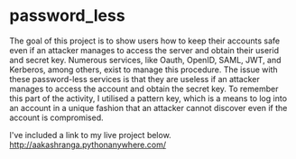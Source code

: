 # password_less
The goal of this project is to show users how to keep their accounts safe even if an attacker manages to access the server and obtain their userid and secret key.
Numerous services, like Oauth, OpenID, SAML, JWT, and Kerberos, among others, exist to manage this procedure. 
The issue with these password-less services is that they are useless if an attacker manages to access the account and obtain the secret key. 
To remember this part of the activity, I utilised a pattern key, which is a means to log into an account in a unique fashion that an attacker cannot discover even if the account is compromised.

I've included a link to my live project below.
http://aakashranga.pythonanywhere.com/

